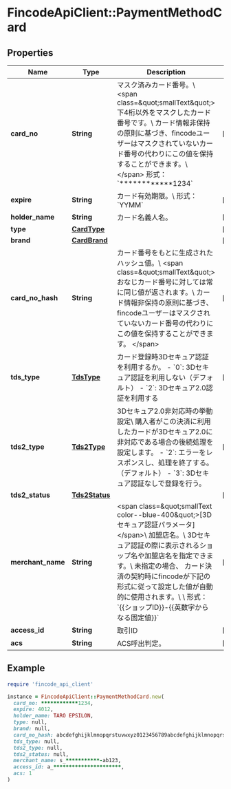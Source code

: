 # FincodeApiClient::PaymentMethodCard

## Properties

| Name | Type | Description | Notes |
| ---- | ---- | ----------- | ----- |
| **card_no** | **String** | マスク済みカード番号。\\ &lt;span class&#x3D;\&quot;smallText\&quot;&gt; 下4桁以外をマスクしたカード番号です。\\ カード情報非保持の原則に基づき、fincodeユーザーはマスクされていないカード番号の代わりにこの値を保持することができます。\\ &lt;/span&gt; 形式：&#x60;************1234&#x60;  | [optional] |
| **expire** | **String** | カード有効期限。\\ 形式：&#x60;YYMM&#x60;  | [optional] |
| **holder_name** | **String** | カード名義人名。  | [optional] |
| **type** | [**CardType**](CardType.md) |  | [optional] |
| **brand** | [**CardBrand**](CardBrand.md) |  | [optional] |
| **card_no_hash** | **String** | カード番号をもとに生成されたハッシュ値。\\ &lt;span class&#x3D;\&quot;smallText\&quot;&gt; おなじカード番号に対しては常に同じ値が返されます。\\ カード情報非保持の原則に基づき、fincodeユーザーはマスクされていないカード番号の代わりにこの値を保持することができます。 &lt;/span&gt;  | [optional] |
| **tds_type** | [**TdsType**](TdsType.md) | カード登録時3Dセキュア認証を利用するか。  - &#x60;0&#x60;: 3Dセキュア認証を利用しない（デフォルト） - &#x60;2&#x60;: 3Dセキュア2.0認証を利用する  | [optional] |
| **tds2_type** | [**Tds2Type**](Tds2Type.md) | 3Dセキュア2.0非対応時の挙動設定\\ 購入者がこの決済に利用したカードが3Dセキュア2.0に非対応である場合の後続処理を設定します。  - &#x60;2&#x60;: エラーをレスポンスし、処理を終了する。（デフォルト） - &#x60;3&#x60;: 3Dセキュア認証なしで登録を行う。  | [optional] |
| **tds2_status** | [**Tds2Status**](Tds2Status.md) |  | [optional] |
| **merchant_name** | **String** | &lt;span class&#x3D;\&quot;smallText color--blue-400\&quot;&gt;[3Dセキュア認証パラメータ]&lt;/span&gt;\\ 加盟店名。\\ 3Dセキュア認証の際に表示されるショップ名や加盟店名を指定できます。\\ 未指定の場合、 カード決済の契約時にfincodeが下記の形式に従って設定した値が自動的に使用されます。\\ \\ 形式：&#x60;{{ショップID}}-{{英数字からなる固定値}}&#x60;  | [optional] |
| **access_id** | **String** | 取引ID  | [optional] |
| **acs** | **String** | ACS呼出判定。  | [optional] |

## Example

```ruby
require 'fincode_api_client'

instance = FincodeApiClient::PaymentMethodCard.new(
  card_no: ************1234,
  expire: 4012,
  holder_name: TARO EPSILON,
  type: null,
  brand: null,
  card_no_hash: abcdefghijklmnopqrstuvwxyz0123456789abcdefghijklmnopqrstuvwxyz01,
  tds_type: null,
  tds2_type: null,
  tds2_status: null,
  merchant_name: s_***********-ab123,
  access_id: a_**********************,
  acs: 1
)
```

